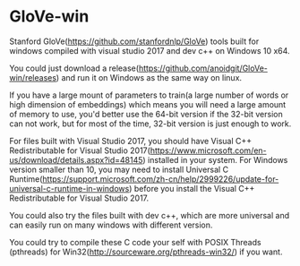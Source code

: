# GloVe-win
Stanford GloVe(https://github.com/stanfordnlp/GloVe) tools built for windows compiled with visual studio 2017 and dev c++ on Windows 10 x64.

You could just download a release(https://github.com/anoidgit/GloVe-win/releases) and run it on Windows as the same way on linux.

If you have a large mount of parameters to train(a large number of words or high dimension of embeddings) which means you will need a large amount of memory to use, you'd better use the 64-bit version if the 32-bit version can not work, but for most of the time, 32-bit version is just enough to work.

For files built with Visual Studio 2017, you should have Visual C++ Redistributable for Visual Studio 2017(https://www.microsoft.com/en-us/download/details.aspx?id=48145) installed in your system. For Windows version smaller than 10, you may need to install Universal C Runtime(https://support.microsoft.com/zh-cn/help/2999226/update-for-universal-c-runtime-in-windows) before you install the Visual C++ Redistributable for Visual Studio 2017.

You could also try the files built with dev c++, which are more universal and can easily run on many windows with different version.

You could try to compile these C code your self with POSIX Threads (pthreads) for Win32(http://sourceware.org/pthreads-win32/) if you want.
